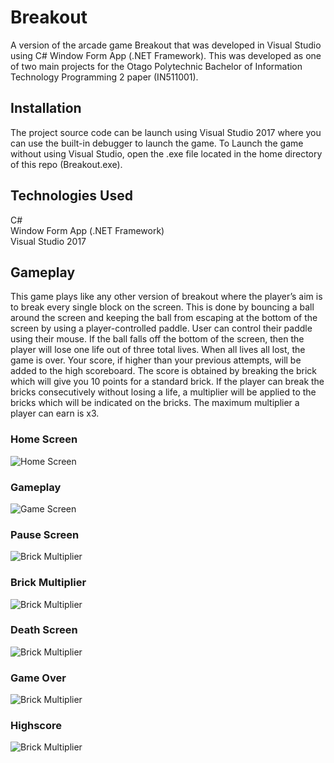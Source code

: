 # Breakout
A version of the arcade game Breakout that was developed in Visual Studio using C# Window Form App (.NET Framework). This was developed as one of two main projects for the Otago Polytechnic Bachelor of Information Technology Programming 2 paper (IN511001). 

## Installation
The project source code can be launch using Visual Studio 2017 where you can use the built-in debugger to launch the game. To Launch the game without using Visual Studio, open the .exe file located in the home directory of this repo (Breakout.exe).

## Technologies Used  
C#  
Window Form App (.NET Framework)  
Visual Studio 2017  

## Gameplay
This game plays like any other version of breakout where the player’s aim is to break every single block on the screen. This is done by bouncing a ball around the screen and keeping the ball from escaping at the bottom of the screen by using a player-controlled paddle. User can control their paddle using their mouse. If the ball falls off the bottom of the screen, then the player will lose one life out of three total lives. When all lives all lost, the game is over. Your score, if higher than your previous attempts, will be added to the high scoreboard. The score is obtained by breaking the brick which will give you 10 points for a standard brick. If the player can break the bricks consecutively without losing a life, a multiplier will be applied to the bricks which will be indicated on the bricks. The maximum multiplier a player can earn is x3.   

### Home Screen

![Home Screen](./Images/StartScreen.JPG)

### Gameplay

![Game Screen](./Images/GameScreen.JPG)

### Pause Screen

![Brick Multiplier](./Images/PauseScreen.JPG)

### Brick Multiplier

![Brick Multiplier](./Images/BrickMultiplier.JPG)

### Death Screen

![Brick Multiplier](./Images/DeathScreen.JPG)

### Game Over

![Brick Multiplier](./Images/GameOverScreen.JPG)

### Highscore

![Brick Multiplier](./Images/HighscoreScreen.JPG)